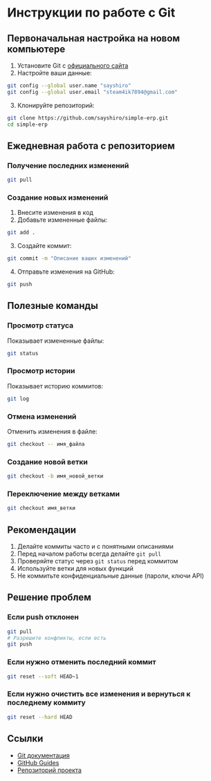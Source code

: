 # Инструкции по работе с Git

## Первоначальная настройка на новом компьютере

1. Установите Git с [официального сайта](https://git-scm.com/download/win)
2. Настройте ваши данные:
```bash
git config --global user.name "sayshiro"
git config --global user.email "steam4ik7894@gmail.com"
```
3. Клонируйте репозиторий:
```bash
git clone https://github.com/sayshiro/simple-erp.git
cd simple-erp
```

## Ежедневная работа с репозиторием

### Получение последних изменений
```bash
git pull
```

### Создание новых изменений
1. Внесите изменения в код
2. Добавьте измененные файлы:
```bash
git add .
```
3. Создайте коммит:
```bash
git commit -m "Описание ваших изменений"
```
4. Отправьте изменения на GitHub:
```bash
git push
```

## Полезные команды

### Просмотр статуса
Показывает измененные файлы:
```bash
git status
```

### Просмотр истории
Показывает историю коммитов:
```bash
git log
```

### Отмена изменений
Отменить изменения в файле:
```bash
git checkout -- имя_файла
```

### Создание новой ветки
```bash
git checkout -b имя_новой_ветки
```

### Переключение между ветками
```bash
git checkout имя_ветки
```

## Рекомендации

1. Делайте коммиты часто и с понятными описаниями
2. Перед началом работы всегда делайте `git pull`
3. Проверяйте статус через `git status` перед коммитом
4. Используйте ветки для новых функций
5. Не коммитьте конфиденциальные данные (пароли, ключи API)

## Решение проблем

### Если push отклонен
```bash
git pull
# Разрешите конфликты, если есть
git push
```

### Если нужно отменить последний коммит
```bash
git reset --soft HEAD~1
```

### Если нужно очистить все изменения и вернуться к последнему коммиту
```bash
git reset --hard HEAD
```

## Ссылки

- [Git документация](https://git-scm.com/doc)
- [GitHub Guides](https://guides.github.com)
- [Репозиторий проекта](https://github.com/sayshiro/simple-erp)
